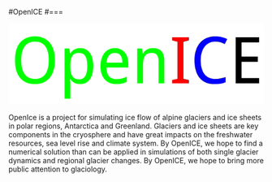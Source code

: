 #OpenICE
#===

![image](https://github.com/tongzhangice/OpenICE/blob/master/logo.png)

OpenIce is a project for simulating ice flow of alpine glaciers and ice sheets in polar regions, Antarctica and Greenland. Glaciers and ice sheets are key components in the cryosphere and have great impacts on the freshwater resources, sea level rise and climate system. By OpenICE, we hope to find a numerical solution than can be applied in simulations of both single glacier dynamics and regional glacier changes. By OpenICE, we hope to bring more public attention to glaciology.


